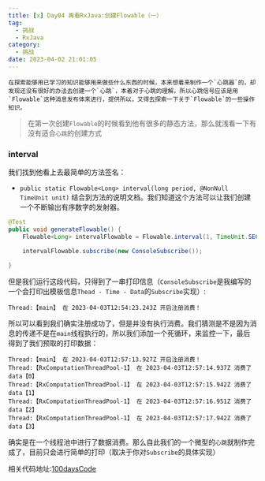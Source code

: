 ```yaml
---
title: [x] Day04 再看RxJava:创建Flowable（一）
tag:
  - 挑战
  - RxJava
category:
  - 挑战
date: 2023-04-02 21:01:05
---
```


    在探索能够用已学习的知识能够用来做些什么东西的时候，本来想着来制作一个`心跳器`的，却发现还没有很好的办法去创建一个`心跳`，本着对于心跳的理解，所以心跳信号应该是用`Flowable`这种消息发布体来进行，提供所以，又得去探索一下关于`Flowable`的一些操作知识。

> 在第一次创建`Flowable`的时候看到他有很多的静态方法，那么就浅看一下有没有适合`心跳`的创建方式

### interval

我们找到他看上去最简单的方法签名：

- `public static Flowable<Long> interval(long period, @NonNull TimeUnit unit)`
  结合到方法的说明文档。我们知道这个方法可以让我们创建一个不断输出有序数字的发射器。

```java
@Test
public void generateFlowable() {
    Flowable<Long> intervalFlowable = Flowable.interval(1, TimeUnit.SECONDS);

    intervalFlowable.subscribe(new ConsoleSubscribe());

}
```

但是我们运行这段代码，只得到了一串打印信息（`ConsoleSubscribe`是我编写的一个会打印出模板信息`Thead - Time - Data`的`Subscribe`实现）:

```console
Thread:【main】 在 2023-04-03T12:54:23.243Z 开启注册消费！
```

所以可以看到我们确实注册成功了，但是并没有执行消费。我们猜测是不是因为消息的传递不是在`main`线程执行的，所以我们添加一个死循环，来监控一下，最后得到了我们预取的打印数据：

```console
Thread:【main】 在 2023-04-03T12:57:13.927Z 开启注册消费！
Thread:【RxComputationThreadPool-1】 在 2023-04-03T12:57:14.937Z 消费了 data【0】
Thread:【RxComputationThreadPool-1】 在 2023-04-03T12:57:15.942Z 消费了 data【1】
Thread:【RxComputationThreadPool-1】 在 2023-04-03T12:57:16.951Z 消费了 data【2】
Thread:【RxComputationThreadPool-1】 在 2023-04-03T12:57:17.942Z 消费了 data【3】
```

确实是在一个线程池中进行了数据消费。那么自此我们的一个微型的`心跳`就制作完成了，目前只会进行简单的打印（取决于你对`Subscribe`的具体实现）

相关代码地址:[100daysCode](https://github.com/dgjungleP/100days-code-round1)
